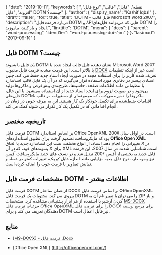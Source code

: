 {
  "date": "2019-10-11",
  "keywords": [
"نقطه",
"فایل",
"قالب",
"نوع فایل",
"افزونه",
"فایل DOTM چیست؟"
]،
  "author": {
    "display_name": "Kashif Iqbal"
}،
  "draft": "false",
  "toc": true,
  "title": "DOTM - فایل قالب Microsoft Word 2007",
  "description": "درباره فرمت فایل DOTM و APIهایی که می‌توانند فایل‌های DOTM را ایجاد و باز کنند، بیاموزید.",
  "linktitle": "DOTM",
  "menu": {
    "docs": {
      "parent": "word-processing",
      "identifier": "word-processing-dot-fam"
}
}،
  "lastmod": "2019-09-10"
}

## فایل DOTM چیست؟

یک فایل با پسوند DOTM نشان دهنده فایل قالب ایجاد شده با Microsoft Word 2007 یا بالاتر است. این فرمت مشابه فرمت فایل محبوب [DOCX](/word-processing/docx/) است غیر از اینکه تنظیمات تعریف شده کاربر را برای استفاده مجدد در صورت ایجاد اسناد جدید حفظ می کند. چنین اسنادی بیشتر در دفاتری مورد استفاده قرار می‌گیرند که در آن یک فایل قالب استاندارد با تنظیماتی مانند اطلاعات صفحه، حاشیه‌ها، طرح‌بندی پیش‌فرض و ماکروها تولید می‌شود و در صورت لزوم برای ایجاد اسناد جدید از آن استفاده می‌شود. با این حال، فایل‌های DOTM، ماکروها را ذخیره می‌کنند، که مجموعه‌ای از دستورات در قالب اقدامات ضبط‌شده برای تکمیل خودکار یک کار هستند. این به صرفه جویی در زمان در انجام اقداماتی که در تکمیل یک کار تکرار می شوند کمک می کند.

## تاریخچه مختصر

فرمت فایل DOTM بر اساس استاندارد Office OpenXML است. در اوایل سال 2000 بود که مایکروسافت تصمیم گرفت برای تطبیق استانداردهای **Office Open XML** تغییراتی را انجام دهد. اسناد، از انواع مختلف، تحت این استاندارد جدید با الحاق X در پسوندهای خود، که در آن X برای XML است، شناسایی شدند. در سال 2007، این فرمت فایل جدید به بخشی از آفیس 2007 تبدیل شد و در نسخه های جدید مایکروسافت آفیس نیز وجود دارد. نوع فایل جدید مزایایی مانند اندازه فایل کوچک، تغییرات کمتر در فساد و نمایش تصاویر با فرمت خوب را اضافه کرده است.

## مشخصات فرمت فایل DOTM - اطلاعات بیشتر

فرمت فایل DOTM از همان ساختار DOCX بر اساس فرمت فایل Office OpenXML پیروی می کند. محتویات یک فرمت فایل DOTM را می توان با تغییر نام آن به ZIP و باز کردن آرشیو با استفاده از هر ابزار پشتیبانی مشاهده کرد. مشخصات [MS-DOCX](https://msdn.microsoft.com/en-us/library/dd773189(v#office.12).aspx) جزئیات فرمت فایل Office OpenXML را برای فرمت فایل DOCX برای مرجع توسعه دهندگان تعریف می کند و برای DOTM نیز قابل اعمال است.

## منابع ##

* [[MS-DOCX] - فرمت فایل .Docx](https://msdn.microsoft.com/en-us/library/dd773189(v#office.12).aspx)

* [Office Open XML] (http://officeopenxml.com/)



